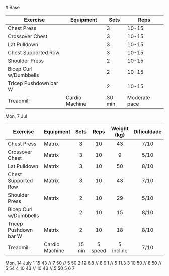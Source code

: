 [](../Meals/Meal.md)[](3%20-%20UPPER.md)[](../Meals/Meal.md)[](../Meals/Meal.md)[](../Meals/Meal.md)[](../Meals/Meal.md)[](../Meals/Meal.md)[](../Meals/Meal.md)[](3%20-%20UPPER.md)[](3%20-%20UPPER.md)[](3%20-%20UPPER.md)[](3%20-%20UPPER.md)[](3%20-%20UPPER.md)[](3%20-%20UPPER.md)[](3%20-%20UPPER.md)[](3%20-%20UPPER.md)[](3%20-%20UPPER.md)[](3%20-%20UPPER.md)[](3%20-%20UPPER.md)[](3%20-%20UPPER.md)[](3%20-%20UPPER.md)[](3%20-%20UPPER.md)[](3%20-%20UPPER.md)[](3%20-%20UPPER.md)[](3%20-%20UPPER.md)[](3%20-%20UPPER.md)[](3%20-%20UPPER.md)[](3%20-%20UPPER.md)[](3%20-%20UPPER.md)[](3%20-%20UPPER.md)[](3%20-%20UPPER.md)[](3%20-%20UPPER.md)[](3%20-%20UPPER.md)[](3%20-%20UPPER.md)[](3%20-%20UPPER.md)[](3%20-%20UPPER.md)[](3%20-%20UPPER.md)[](3%20-%20UPPER.md)[](3%20-%20UPPER.md)[](3%20-%20UPPER.md)# Base

| Exercise               | Equipment      | Sets   | Reps          |
| ---------------------- | -------------- | ------ | ------------- |
| Chest Press            |                | 3      | 10-15         |
| Crossover Chest        |                | 3      | 10-15         |
| Lat Pulldown           |                | 3      | 10-15         |
| Chest Supported Row    |                | 3      | 10-15         |
| Shoulder Press         |                | 2      | 10-15         |
| Bicep Curl w/Dumbbells |                | 2      | 10-15         |
| Tricep Pushdown bar W  |                | 2      | 10-15         |
| Treadmill              | Cardio Machine | 30 min | Moderate pace |

Mon, 7 Jul


| Exercise               | Equipment      |  Sets  |  Reps   | Weight (kg) | Dificuldade |
| ---------------------- | -------------- | :----: | :-----: | :---------: | :---------: |
| Chest Press            | Matrix         |   3    |   10    |     43      |    7/10     |
| Crossover Chest        | Matrix         |   3    |   10    |      9      |    5/10     |
| Lat Pulldown           | Matrix         |   3    |   10    |     50      |    8/10     |
| Chest Supported Row    | Matrix         |   3    |   10    |     43      |    7/10     |
| Shoulder Press         | Matrix         |   2    |   10    |     29      |    5/10     |
| Bicep Curl w/Dumbbells |                |   2    |   10    |     15      |    8/10     |
| Tricep Pushdown bar W  | Matrix         |   2    |   10    |     18      |    8/10     |
| Treadmill              | Cardio Machine | 15 min | 5 speed |  5 incline  |    7/10     |

Mon, 14 July
1  15 43 // 7 50 // 5 50
2 12 6.8 // 8 9.1 // 5 11.3
3 10 50 // 8 50 // 5 54
4 10 43 // 10 43 // 5 50
5 
6 
7